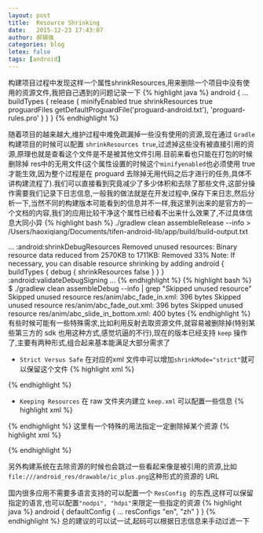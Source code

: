 ```yaml
---
layout: post
title:  Resource Shrinking
date:   2015-12-23 17:43:07
author: 郝锡强
categories: blog
letex: false
tags: [android]
---
```

构建项目过程中发现这样一个属性shrinkResources,用来删除一个项目中没有使用的资源文件,我把自己遇到的问题记录一下
{% highlight java %}
android {
    ...
    buildTypes {
        release {
            minifyEnabled true
            shrinkResources true
            proguardFiles getDefaultProguardFile('proguard-android.txt'), 'proguard-rules.pro'
        }
    }
}
{% endhighlight %}

<!-- more -->
随着项目的越来越大,维护过程中难免疏漏掉一些没有使用的资源,现在通过 `Gradle`构建项目的时候可以配置 `shrinkResources true`,过滤掉这些没有被直接引用的资源,原理也就是查看这个文件是不是被其他文件引用.目前来看也只能在打包的时候删除掉 res中的无用文件(这个属性设置的时候这个`minifyenabled`也必须使用 true 才能生效,因为整个过程是在 proguard 去除掉无用代码之后才进行的任务,具体不讲构建流程了).我们可以直接看到究竟减少了多少体积和去除了那些文件,这部分操作需要我们记录下日志信息,一般我的做法就是在开发过程中,保存下来日志,然后分析一下,当然不同的构建版本可能看到的信息并不一样,我这里列出来的是官方的一个文档的内容,我们的应用比较干净这个属性已经看不出来什么效果了,不过具体信息大同小异
{% highlight bash %}
./gradlew clean assembleRelease --info  > /Users/haoxiqiang/Documents/tifen-android-lib/app/build/build-output.txt

...
:android:shrinkDebugResources
Removed unused resources: Binary resource data reduced from 2570KB to 1711KB: Removed 33%
Note: If necessary, you can disable resource shrinking by adding
android {
    buildTypes {
        debug {
            shrinkResources false
        }
    }
}
:android:validateDebugSigning
...
{% endhighlight %}
{% highlight bash %}
$ ./gradlew clean assembleDebug --info | grep "Skipped unused resource"
Skipped unused resource res/anim/abc_fade_in.xml: 396 bytes
Skipped unused resource res/anim/abc_fade_out.xml: 396 bytes
Skipped unused resource res/anim/abc_slide_in_bottom.xml: 400 bytes
{% endhighlight %}
有些时候可能有一些特殊需求,比如利用反射去取资源文件,就容易被删除掉(特别某些第三方的 sdk 也用这种方式,感觉坑逼的不行),现在的版本已经支持 `keep` 操作了,主要有两种形式,组合起来基本能满足大部分需求了

* `Strict Versus Safe` 在对应的xml 文件中可以增加`shrinkMode="strict"`就可以保留这个文件
{% highlight xml %}
<?xml version="1.0" encoding="utf-8"?>
<resources xmlns:tools="http://schemas.android.com/tools"
    tools:shrinkMode="strict" />
{% endhighlight %}
* `Keeping Resources` 在 raw 文件夹内建立 `keep.xml` 可以配置一些信息
{% highlight xml %}
<?xml version="1.0" encoding="utf-8"?>
<resources xmlns:tools="http://schemas.android.com/tools" tools:discard="@layout/unused2"
    tools:keep="@layout/umeng_*,  @drawable/umeng_*, @anim/umeng_*" />
{% endhighlight %}
这里有一个特殊的用法指定一定删除掉某个资源
{% highlight xml %}
<?xml version="1.0" encoding="utf-8"?>
<resources xmlns:tools="http://schemas.android.com/tools"
    tools:shrinkMode="safe"
    tools:discard="@layout/unused2" />
{% endhighlight %}

另外构建系统在去除资源的时候也会跳过一些看起来像是被引用的资源,比如`file:///android_res/drawable/ic_plus.png`这种形式的资源的 URL

国内很多应用不需要多语言支持的可以配置一个 `ResConfig `的东西,这样可以保留指定的语言,也可以配置`"nodpi", "hdpi"`来限定一些指定的资源
{% highlight java %}
android {
    defaultConfig {
        ...
        resConfigs "en", "zh"
        }
}
{% endhighlight %}
总的建议的可以试一试,起码可以根据日志信息来手动过滤一下
